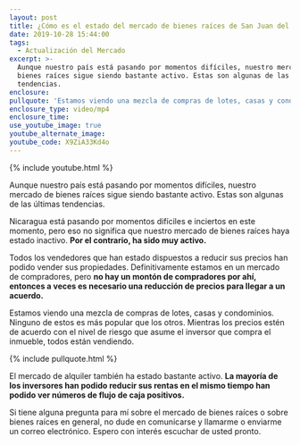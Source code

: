 ```yaml
---
layout: post
title: ¿Cómo es el estado del mercado de bienes raíces de San Juan del Sur?
date: 2019-10-28 15:44:00
tags:
  - Actualización del Mercado
excerpt: >-
  Aunque nuestro país está pasando por momentos difíciles, nuestro mercado de
  bienes raíces sigue siendo bastante activo. Estas son algunas de las últimas
  tendencias.
enclosure:
pullquote: 'Estamos viendo una mezcla de compras de lotes, casas y condominios.'
enclosure_type: video/mp4
enclosure_time:
use_youtube_image: true
youtube_alternate_image:
youtube_code: X9ZiA33Kd4o
---
```


{% include youtube.html %}

Aunque nuestro pa&iacute;s est&aacute; pasando por momentos dif&iacute;ciles, nuestro mercado de bienes ra&iacute;ces sigue siendo bastante activo. Estas son algunas de las &uacute;ltimas tendencias.

Nicaragua est&aacute; pasando por momentos dif&iacute;ciles e inciertos en este momento, pero eso no significa que nuestro mercado de bienes ra&iacute;ces haya estado inactivo. **Por el contrario, ha sido muy activo.**

Todos los vendedores que han estado dispuestos a reducir sus precios han podido vender sus propiedades. Definitivamente estamos en un mercado de compradores, pero **no hay un mont&oacute;n de compradores por ah&iacute;, entonces a veces es necesario una reducci&oacute;n de precios para llegar a un acuerdo.**

Estamos viendo una mezcla de compras de lotes, casas y condominios. Ninguno de estos es m&aacute;s popular que los otros. Mientras los precios est&eacute;n de acuerdo con el nivel de riesgo que asume el inversor que compra el inmueble, todos est&aacute;n vendiendo.

{% include pullquote.html %}

El mercado de alquiler tambi&eacute;n ha estado bastante activo. **La mayor&iacute;a de los inversores han podido reducir sus rentas en el mismo tiempo han podido ver n&uacute;meros de flujo de caja positivos.**

Si tiene alguna pregunta para m&iacute; sobre el mercado de bienes ra&iacute;ces o sobre bienes ra&iacute;ces en general, no dude en comunicarse y llamarme o enviarme un correo electr&oacute;nico. Espero con inter&eacute;s escuchar de usted pronto.

&nbsp;